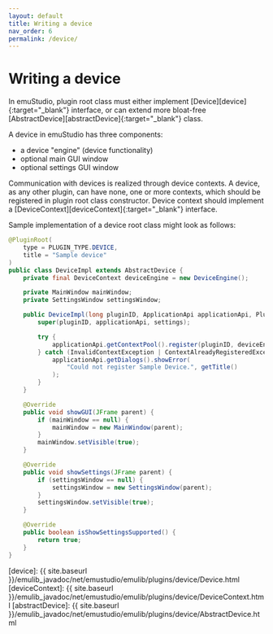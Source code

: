 ```yaml
---
layout: default
title: Writing a device
nav_order: 6
permalink: /device/
---
```


# Writing a device

In emuStudio, plugin root class must either implement [Device][device]{:target="_blank"} interface, or can extend more bloat-free [AbstractDevice][abstractDevice]{:target="_blank"} class.
 
A device in emuStudio has three components:

- a device "engine" (device functionality)
- optional main GUI window
- optional settings GUI window 

Communication with devices is realized through device contexts. A device, as any other plugin, can have none, one or more contexts, which should be registered in plugin root class constructor. Device context should implement a [DeviceContext][deviceContext]{:target="_blank"} interface.

Sample implementation of a device root class might look as follows:

```java
@PluginRoot(
    type = PLUGIN_TYPE.DEVICE,
    title = "Sample device"
)
public class DeviceImpl extends AbstractDevice {
    private final DeviceContext deviceEngine = new DeviceEngine();

    private MainWindow mainWindow;
    private SettingsWindow settingsWindow;

    public DeviceImpl(long pluginID, ApplicationApi applicationApi, PluginSettings settings) {
        super(pluginID, applicationApi, settings);

        try {
            applicationApi.getContextPool().register(pluginID, deviceEngine, DeviceContext.class);
        } catch (InvalidContextException | ContextAlreadyRegisteredException e) {
            applicationApi.getDialogs().showError(
                "Could not register Sample Device.", getTitle()
            );
        }
    }

    @Override
    public void showGUI(JFrame parent) {
        if (mainWindow == null) {
            mainWindow = new MainWindow(parent);
        }
        mainWindow.setVisible(true);
    }

    @Override
    public void showSettings(JFrame parent) {
        if (settingsWindow == null) {
            settingsWindow = new SettingsWindow(parent); 
        } 
        settingsWindow.setVisible(true);
    }

    @Override
    public boolean isShowSettingsSupported() {
        return true;
    }
}
```


[device]: {{ site.baseurl }}/emulib_javadoc/net/emustudio/emulib/plugins/device/Device.html
[deviceContext]: {{ site.baseurl }}/emulib_javadoc/net/emustudio/emulib/plugins/device/DeviceContext.html
[abstractDevice]: {{ site.baseurl }}/emulib_javadoc/net/emustudio/emulib/plugins/device/AbstractDevice.html
